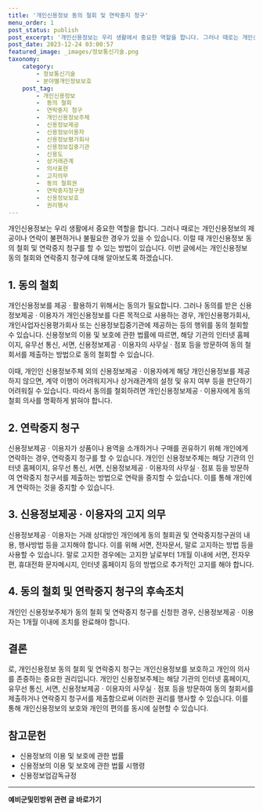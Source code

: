 ```yaml
---
title: '개인신용정보 동의 철회 및 연락중지 청구'
menu_order: 1
post_status: publish
post_excerpt: '개인신용정보는 우리 생활에서 중요한 역할을 합니다. 그러나 때로는 개인신용정보의 제공이나 연락이 불편하거나 불필요한 경우가 있을 수 있습니다. 이럴 때 개인신용정보 동의 철회 및 연락중지 청구를 할 수 있는 방법이 있습니다. 이번 글에서는 개인신용정보 동의 철회와 연락중지 청구에 대해 알아보도록 하겠습니다.'
post_date: 2023-12-24 03:00:57
featured_image: _images/정보통신기술.png
taxonomy:
    category:
        - 정보통신기술
        - 분야별개인정보보호
    post_tag:
        - 개인신용정보
        -  동의 철회
        -  연락중지 청구
        -  개인신용정보주체
        -  신용정보제공
        -  신용정보이용자
        -  신용정보평가회사
        -  신용정보집중기관
        -  신용도
        -  상거래관계
        -  의사표현
        -  고지의무
        -  동의 철회권
        -  연락중지청구권
        -  신용정보보호
        -  권리행사
---
```



개인신용정보는 우리 생활에서 중요한 역할을 합니다. 그러나 때로는 개인신용정보의 제공이나 연락이 불편하거나 불필요한 경우가 있을 수 있습니다. 이럴 때 개인신용정보 동의 철회 및 연락중지 청구를 할 수 있는 방법이 있습니다. 이번 글에서는 개인신용정보 동의 철회와 연락중지 청구에 대해 알아보도록 하겠습니다.

## 1. 동의 철회

개인신용정보를 제공 · 활용하기 위해서는 동의가 필요합니다. 그러나 동의를 받은 신용정보제공 · 이용자가 개인신용정보를 다른 목적으로 사용하는 경우, 개인신용평가회사, 개인사업자신용평가회사 또는 신용정보집중기관에 제공하는 등의 행위를 동의 철회할 수 있습니다. 신용정보의 이용 및 보호에 관한 법률에 따르면, 해당 기관의 인터넷 홈페이지, 유무선 통신, 서면, 신용정보제공 · 이용자의 사무실 · 점포 등을 방문하여 동의 철회서를 제출하는 방법으로 동의 철회할 수 있습니다.

이때, 개인인 신용정보주체 외의 신용정보제공 · 이용자에게 해당 개인신용정보를 제공하지 않으면, 계약 이행이 어려워지거나 상거래관계의 설정 및 유지 여부 등을 판단하기 어려워질 수 있습니다. 따라서 동의를 철회하려면 개인신용정보제공 · 이용자에게 동의 철회 의사를 명확하게 밝혀야 합니다.

## 2. 연락중지 청구

신용정보제공 · 이용자가 상품이나 용역을 소개하거나 구매를 권유하기 위해 개인에게 연락하는 경우, 연락중지 청구를 할 수 있습니다. 개인인 신용정보주체는 해당 기관의 인터넷 홈페이지, 유무선 통신, 서면, 신용정보제공 · 이용자의 사무실 · 점포 등을 방문하여 연락중지 청구서를 제출하는 방법으로 연락을 중지할 수 있습니다. 이를 통해 개인에게 연락하는 것을 중지할 수 있습니다.

## 3. 신용정보제공 · 이용자의 고지 의무

신용정보제공 · 이용자는 거래 상대방인 개인에게 동의 철회권 및 연락중지청구권의 내용, 행사방법 등을 고지해야 합니다. 이를 위해 서면, 전자문서, 말로 고지하는 방법 등을 사용할 수 있습니다. 말로 고지한 경우에는 고지한 날로부터 1개월 이내에 서면, 전자우편, 휴대전화 문자메시지, 인터넷 홈페이지 등의 방법으로 추가적인 고지를 해야 합니다.

## 4. 동의 철회 및 연락중지 청구의 후속조치

개인인 신용정보주체가 동의 철회 및 연락중지 청구를 신청한 경우, 신용정보제공 · 이용자는 1개월 이내에 조치를 완료해야 합니다.

## 결론
로, 개인신용정보 동의 철회 및 연락중지 청구는 개인신용정보를 보호하고 개인의 의사를 존중하는 중요한 권리입니다. 개인인 신용정보주체는 해당 기관의 인터넷 홈페이지, 유무선 통신, 서면, 신용정보제공 · 이용자의 사무실 · 점포 등을 방문하여 동의 철회서를 제출하거나 연락중지 청구서를 제출함으로써 이러한 권리를 행사할 수 있습니다. 이를 통해 개인신용정보의 보호와 개인의 편의를 동시에 실현할 수 있습니다.

## 참고문헌

- 신용정보의 이용 및 보호에 관한 법률
- 신용정보의 이용 및 보호에 관한 법률 시행령
- 신용정보업감독규정
<!-- wp:separator -->
<hr class="wp-block-separator has-alpha-channel-opacity"/>
<!-- /wp:separator -->

<!-- wp:group {"backgroundColor":"base","layout":{"type":"constrained"}} -->
<div class="wp-block-group has-base-background-color has-background"><!-- wp:paragraph {"align":"center","fontSize":"medium"} -->
<p class="has-text-align-center has-large-font-size"><strong>예비군및민방위 관련 글 바로가기</strong></p>
<!-- /wp:paragraph -->


<!-- wp:latest-posts
{"categories":[{"id":9797,"count":19,"description":"","link":"https://uknowlaw.com/category/%ec%98%88%eb%b9%84%ea%b5%b0%eb%b0%8f%eb%af%bc%eb%b0%a9%ec%9c%84/","name":"예비군및민방위","slug":"예비군및민방위","taxonomy":"category","parent":0,"meta":[],"_links":{"self":[{"href":"https://uknowlaw.com/wp-json/wp/v2/categories/9797"}],"collection":[{"href":"https://uknowlaw.com/wp-json/wp/v2/categories"}],"about":[{"href":"https://uknowlaw.com/wp-json/wp/v2/taxonomies/category"}],"wp:post_type":[{"href":"https://uknowlaw.com/wp-json/wp/v2/posts?categories=9797"}],"curies":[{"name":"wp","href":"https://api.w.org/{rel}","templated":true}]}}],"postsToShow":100,"excerptLength":28,"postLayout":"grid","columns":2,"featuredImageAlign":"left","featuredImageSizeSlug":"large","fontSize":"small"} /--></div>
<!-- /wp:group -->